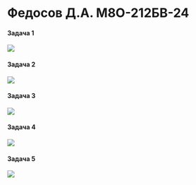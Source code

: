 # Федосов Д.А. М8О-212БВ-24

#### Задача 1
![](https://geps.dev/progress/100)
#### Задача 2
![](https://geps.dev/progress/100)
#### Задача 3
![](https://geps.dev/progress/95)
#### Задача 4
![](https://geps.dev/progress/90)
#### Задача 5
![](https://geps.dev/progress/65)
